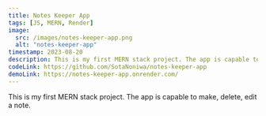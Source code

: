 ```yaml
---
title: Notes Keeper App
tags: [JS, MERN, Render]
image:
  src: /images/notes-keeper-app.png
  alt: "notes-keeper-app"
timestamp: 2023-08-20
description: This is my first MERN stack project. The app is capable to make, delete, edit a note.
codeLink: https://github.com/SotaNoniwa/notes-keeper-app
demoLink: https://notes-keeper-app.onrender.com/
---
```


This is my first MERN stack project. The app is capable to make, delete, edit a note.
